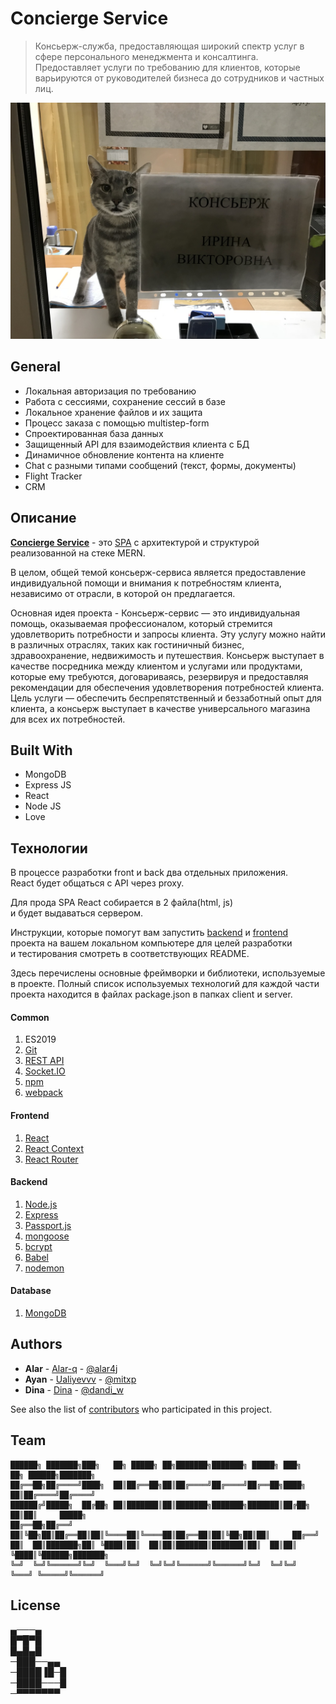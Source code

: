 # Concierge Service 

> Консьерж-служба, предоставляющая широкий спектр услуг в сфере персонального менеджмента и консалтинга. Предоставляет услуги по требованию для клиентов, которые варьируются от руководителей бизнеса до сотрудников и частных лиц.

![Concierge Cat](https://github.com/Alar-q/Concierge/blob/main/meme/cat.jpg)

## General

* Локальная авторизация по требованию   
* Работа с сессиями, сохранение сессий в базе
* Локальное хранение файлов и их защита
* Процесс заказа с помощью multistep-form
* Спроектированная база данных 
* Защищенный API для взаимодействия клиента с БД
* Динамичное обновление контента на клиенте
* Chat с разными типами сообщений (текст, формы, документы)
* Flight Tracker
* CRM

## Описание
[**Concierge Service**](https://github.com/Alar-q/Concierge) - это [SPA](https://medium.com/NeotericEU/single-page-application-vs-multiple-page-application-2591588efe58 "SPA") с архитектурой и структурой реализованной на стеке MERN.  

В целом, общей темой консьерж-сервиса является предоставление индивидуальной помощи и внимания к потребностям клиента, независимо от отрасли, в которой он предлагается.

Основная идея проекта - Консьерж-сервис — это индивидуальная помощь, оказываемая профессионалом, который стремится удовлетворить потребности и запросы клиента. Эту услугу можно найти в различных отраслях, таких как гостиничный бизнес, здравоохранение, недвижимость и путешествия. Консьерж выступает в качестве посредника между клиентом и услугами или продуктами, которые ему требуются, договариваясь, резервируя и предоставляя рекомендации для обеспечения удовлетворения потребностей клиента. Цель услуги — обеспечить беспрепятственный и беззаботный опыт для клиента, а консьерж выступает в качестве универсального магазина для всех их потребностей.

## Built With

* MongoDB
* Express JS
* React
* Node JS
* Love

## Технологии
В процессе разработки front и back два отдельных приложения.  
React будет общаться с API через proxy.

Для прода SPA React собирается в 2 файла(html, js)   
и будет выдаваться сервером.

Инструкции, которые помогут вам запустить
[backend](https://github.com/Alar-q/Concierge/tree/main/backend#readme)
и [frontend](https://github.com/Alar-q/Concierge/tree/main/frontend#readme)  
проекта на вашем локальном компьютере для целей разработки  
и тестирования
смотреть в соответствующих README.

Здесь перечислены основные фреймворки и библиотеки, используемые в проекте. Полный список используемых технологий для каждой части проекта находится в файлах package.json в папках client и server.

#### Common
1. ES2019
2. [Git](https://git-scm.com/book/ru/v1/%D0%92%D0%B2%D0%B5%D0%B4%D0%B5%D0%BD%D0%B8%D0%B5-%D0%9E%D1%81%D0%BD%D0%BE%D0%B2%D1%8B-Git "Git")
3. [REST API](https://www.restapitutorial.com/lessons/restquicktips.html "REST API")
4. [Socket.IO](https://socket.io/docs/ "Socket.IO")
5. [npm](https://en.wikipedia.org/wiki/Npm_(software))
6. [webpack](https://webpack.js.org/)

#### Frontend
1. [React](https://reactjs.org/docs/getting-started.html "React")
2. [React Context](https://reactjs.org/docs/context.html "React Context")
3. [React Router](https://www.w3schools.com/react/react_router.asp "React Router")

#### Backend
1. [Node.js](https://nodejs.org/en/ "Node.js")
2. [Express](https://expressjs.com/ru/guide/routing.html "Express")
3. [Passport.js](http://www.passportjs.org/docs/ "Passport.js")
4. [mongoose](https://mongoosejs.com/ "mongoose")
5. [bcrypt](https://www.npmjs.com/package/bcrypt "bcrypt")
6. [Babel](https://babeljs.io/docs/en/index.html "Babel")
7. [nodemon](https://www.npmjs.com/package/nodemon "nodemon")

#### Database
1. [MongoDB](https://www.mongodb.com/ "MongoDB")

## Authors

* **Alar** - [Alar-q](https://github.com/alar-q) - [@alar4j](https://t.me/alar4j)
* **Ayan** - [Ualiyevvv](https://github.com/ualiyevvv) - [@mitxp](https://t.me/mitxp)
* **Dina** - [Dina](https://github.com/DanDina777) - [@dandi_w](https://t.me/dandi_w)

See also the list of [contributors](https://github.com/alar-q/concierge/contributors) who participated in this project.

## Team
```
██████╗ ███████╗███╗   ██╗ █████╗ ██╗███████╗███████╗ █████╗ ███╗   ██╗ ██████╗███████╗   
██╔══██╗██╔════╝████╗  ██║██╔══██╗██║██╔════╝██╔════╝██╔══██╗████╗  ██║██╔════╝██╔════╝    
██████╔╝█████╗  ██╔██╗ ██║███████║██║███████╗███████╗███████║██╔██╗ ██║██║     █████╗    
██╔══██╗██╔══╝  ██║╚██╗██║██╔══██║██║╚════██║╚════██║██╔══██║██║╚██╗██║██║     ██╔══╝    
██║  ██║███████╗██║ ╚████║██║  ██║██║███████║███████║██║  ██║██║ ╚████║╚██████╗███████╗     
╚═╝  ╚═╝╚══════╝╚═╝  ╚═══╝╚═╝  ╚═╝╚═╝╚══════╝╚══════╝╚═╝  ╚═╝╚═╝  ╚═══╝ ╚═════╝╚══════╝    
```

## License
▄───▄  
█▀█▀█  
█▄█▄█  
─███──▄▄  
─████▐█─█  
─████───█  
─▀▀▀▀▀▀▀  
